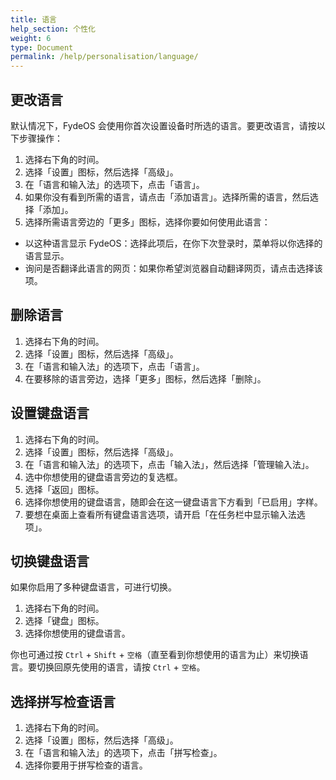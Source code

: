 ```yaml
---
title: 语言
help_section: 个性化
weight: 6
type: Document
permalink: /help/personalisation/language/
---
```


## 更改语言

默认情况下，FydeOS 会使用你首次设置设备时所选的语言。要更改语言，请按以下步骤操作：

1. 选择右下角的时间。
2. 选择「设置」图标，然后选择「高级」。
3. 在「语言和输入法」的选项下，点击「语言」。
4. 如果你没有看到所需的语言，请点击「添加语言」。选择所需的语言，然后选择「添加」。
5. 选择所需语言旁边的「更多」图标，选择你要如何使用此语言：
 - 以这种语言显示 FydeOS：选择此项后，在你下次登录时，菜单将以你选择的语言显示。
 - 询问是否翻译此语言的网页：如果你希望浏览器自动翻译网页，请点击选择该项。

## 删除语言
1. 选择右下角的时间。
2. 选择「设置」图标，然后选择「高级」。
3. 在「语言和输入法」的选项下，点击「语言」。
4. 在要移除的语言旁边，选择「更多」图标，然后选择「删除」。

## 设置键盘语言
1. 选择右下角的时间。
2. 选择「设置」图标，然后选择「高级」。
3. 在「语言和输入法」的选项下，点击「输入法」，然后选择「管理输入法」。
4. 选中你想使用的键盘语言旁边的复选框。
5. 选择「返回」图标。
6. 选择你想使用的键盘语言，随即会在这一键盘语言下方看到「已启用」字样。
7. 要想在桌面上查看所有键盘语言选项，请开启「在任务栏中显示输入法选项」。

## 切换键盘语言

如果你启用了多种键盘语言，可进行切换。

1. 选择右下角的时间。
2. 选择「键盘」图标。
3. 选择你想使用的键盘语言。

你也可通过按 `Ctrl` + `Shift` + `空格`（直至看到你想使用的语言为止）来切换语言。要切换回原先使用的语言，请按 `Ctrl` + `空格`。

## 选择拼写检查语言
1. 选择右下角的时间。
2. 选择「设置」图标，然后选择「高级」。
3. 在「语言和输入法」的选项下，点击「拼写检查」。
4. 选择你要用于拼写检查的语言。
